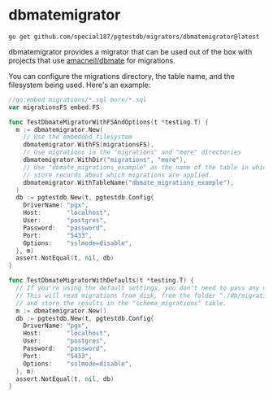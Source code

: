 # dbmatemigrator

```shell
go get github.com/special187/pgtestdb/migrators/dbmatemigrator@latest
```

dbmatemigrator provides a migrator that can be used out of the box with projects
that use [amacneil/dbmate](https://github.com/amacneil/dbmate) for migrations.

You can configure the migrations directory, the table name, and the filesystem
being used. Here's an example:

```go
//go:embed migrations/*.sql more/*.sql
var migrationsFS embed.FS

func TestDbmateMigratorWithFSAndOptions(t *testing.T) {
  m := dbmatemigrator.New(
    // Use the embedded filesystem
    dbmatemigrator.WithFS(migrationsFS),
    // Use migrations in the "migrations" and "more" directories
    dbmatemigrator.WithDir("migrations", "more"),
    // Use "dbmate_migrations_example" as the name of the table in which to
    // store records about which migrations are applied.
    dbmatemigrator.WithTableName("dbmate_migrations_example"),
  )
  db := pgtestdb.New(t, pgtestdb.Config{
    DriverName: "pgx",
    Host:       "localhost",
    User:       "postgres",
    Password:   "password",
    Port:       "5433",
    Options:    "sslmode=disable",
  }, m)
  assert.NotEqual(t, nil, db)
}

func TestDbmateMigratorWithDefaults(t *testing.T) {
  // If you're using the default settings, you don't need to pass any options.
  // This will read migrations from disk, from the folder "./db/migrations",
  // and store the results in the "schema_migrations" table.
  m := dbmatemigrator.New()
  db := pgtestdb.New(t, pgtestdb.Config{
    DriverName: "pgx",
    Host:       "localhost",
    User:       "postgres",
    Password:   "password",
    Port:       "5433",
    Options:    "sslmode=disable",
  }, m)
  assert.NotEqual(t, nil, db)
}
```
